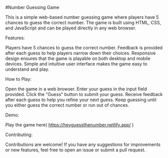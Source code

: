 #Number Guessing Game

This is a simple web-based number guessing game where players have 5 chances to guess the correct number. The game is built using HTML, CSS, and JavaScript and can be played directly in any web browser.

Features:

  Players have 5 chances to guess the correct number.
  Feedback is provided after each guess to help players narrow down their choices.
  Responsive design ensures that the game is playable on both desktop and mobile devices.
  Simple and intuitive user interface makes the game easy to understand and play.

How to Play:

  Open the game in a web browser.
  Enter your guess in the input field provided.
  Click the "Guess" button to submit your guess.
  Receive feedback after each guess to help you refine your next guess.
  Keep guessing until you either guess the correct number or run out of chances.

Demo:

  Play the game here( https://heyguessthenumber.netlify.app/ )

Contributing:

  Contributions are welcome! If you have any suggestions for improvements or new features, feel free to open an issue or submit a pull request.
